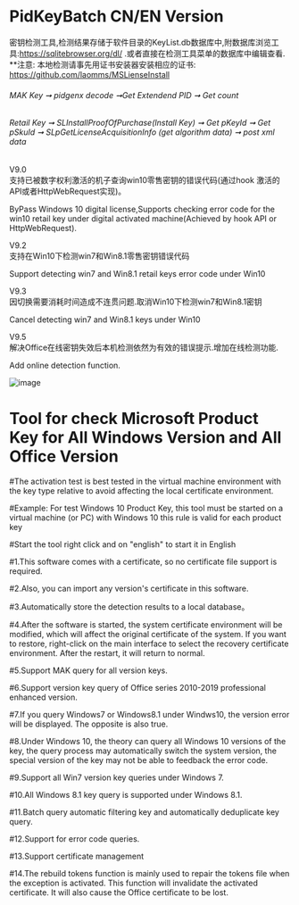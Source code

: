 # PidKeyBatch   CN/EN Version
密钥检测工具,检测结果存储于软件目录的KeyList.db数据库中,附数据库浏览工具:https://sqlitebrowser.org/dl/ .或者直接在检测工具菜单的数据库中编辑查看.    
**注意: 本地检测请事先用证书安装器安装相应的证书: https://github.com/laomms/MSLienseInstall   

###### MAK Key ➞ pidgenx decode ➞Get Extendend PID ➞ Get count   
###### Retail Key ➞ SLInstallProofOfPurchase(Install Key) ➞ Get pKeyId ➞ Get pSkuId ➞ SLpGetLicenseAcquisitionInfo (get algorithm data) ➞ post xml data    

V9.0  
支持已被数字权利激活的机子查询win10零售密钥的错误代码(通过hook 激活的API或者HttpWebRequest实现)。

ByPass Windows 10 digital license,Supports checking error code for the win10 retail key under digital activated  machine(Achieved by hook API or HttpWebRequest).

V9.2  
支持在Win10下检测win7和Win8.1零售密钥错误代码

Support detecting win7 and Win8.1 retail keys error code under Win10

V9.3  
因切换需要消耗时间造成不连贯问题.取消Win10下检测win7和Win8.1密钥

Cancel detecting win7 and Win8.1 keys under Win10

V9.5  
解决Office在线密钥失效后本机检测依然为有效的错误提示.增加在线检测功能.

Add online detection function.

![image](https://github.com/laomms/PidKeyBatch/blob/master/checks.gif)

# Tool for check Microsoft Product Key for All Windows Version and All Office Version

#The activation test is best tested in the virtual machine environment with the key type relative to avoid affecting the local certificate environment.

#Example: For test Windows 10 Product Key, this tool must be started on a virtual machine (or PC) with Windows 10 this rule is valid for each product key

#Start the tool right click and on "english" to start it in English

#1.This software comes with a certificate, so no certificate file support is required.

#2.Also, you can import any version's certificate in this software.

#3.Automatically store the detection results to a local database。

#4.After the software is started, the system certificate environment will be modified, which will affect the original certificate of the system. If you want to restore, right-click on the main interface to select the recovery certificate environment. After the restart, it will return to normal.

#5.Support MAK query for all version keys.

#6.Support version key query of Office series 2010-2019 professional enhanced version.

#7.If you query Windows7 or Windows8.1 under Windws10, the version error will be displayed. The opposite is also true.

#8.Under Windows 10, the theory can query all Windows 10 versions of the key, the query process may automatically switch the system version, the special version of the key may not be able to feedback the error code.

#9.Support all Win7 version key queries under Windows 7.

#10.All Windows 8.1 key query is supported under Windows 8.1.

#11.Batch query automatic filtering key and automatically deduplicate key query.

#12.Support for error code queries.

#13.Support certificate management

#14.The rebuild tokens function is mainly used to repair the tokens file when the exception is activated. This function will invalidate the activated certificate. It will also cause the Office certificate to be lost.



